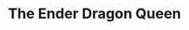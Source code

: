 ---
title: "The Ender Dragon Queen"
draft: false
category: "Self Hosted"
weight: 10

product:
  id: "ender-dragon-queen"
  name: "The Ender Dragon Queen"
  price: "295.00"

  customFields:
    - name: "CPU"
      type: "readonly"
      value: "8"

    - name: "RAM"
      type: "readonly"
      value: "8 GiB"

    - name: "STORAGE"
      type: "readonly"
      value: "128GiB|256GiB[+10]|512GiB[+30]|1024GiB[+30]"

    - name: "nodemodel"
      type: "hidden"
      value: "selfhost"

    - name: "WIFI"
      type: "checkbox"
      value: "true[10]|false"

  selectedPlan: "monthly-plan"

  availablePlans:
    - id: "monthly-plan"
      name: "Monthly Subscription"
      itemPrice: 295.00
---
